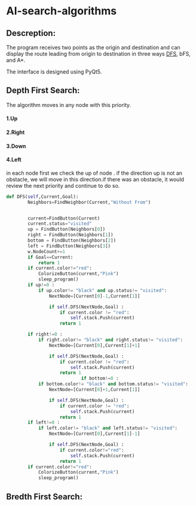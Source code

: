 # AI-search-algorithms

## Descreption:

The program receives two points as the origin and destination and can display the route leading from origin to destination in three ways [DFS](https://github.com/abbaspouramini/AI-search-algorithms/edit/main/README.md#depth-first-search), bFS, and A*.

The interface is designed using PyQt5.



## Depth First Search:
The algorithm moves in any node with this priority.
#### 1.Up
#### 2.Right
#### 3.Down
#### 4.Left

in each node first we check the up of node . if the direction up is not an obstacle, we will move in this direction.if there was an obstacle, it would review the next priority and continue to do so.


```python
def DFS(self,Current,Goal):
        Neighbors=FindNeighbor(Current,"Without From")


        current=FindButton(Current)
        current.status="visited"
        up = FindButton(Neighbors[0])
        right = FindButton(Neighbors[1])
        bottom = FindButton(Neighbors[2])
        left = FindButton(Neighbors[3])
        w.NodeCount+=1
        if Goal==Current:
            return 1
        if current.color!="red":
            ColorizeButton(current,"Pink")
            sleep_program()
        if up!=0 :
            if up.color!= "black" and up.status!= "visited":
                NextNode=[Current[0]-1,Current[1]]

                if self.DFS(NextNode,Goal) :
                    if current.color != "red":
                        self.stack.Push(current)
                    return 1

        if right!=0 :
            if right.color!= "black" and right.status!= "visited":
                NextNode=[Current[0],Current[1]+1]

                if self.DFS(NextNode,Goal) :
                    if current.color != "red":
                        self.stack.Push(current)
                    return 1
                            if bottom!=0 :
            if bottom.color!= "black" and bottom.status!= "visited":
                NextNode=[Current[0]+1,Current[1]]

                if self.DFS(NextNode,Goal) :
                    if current.color != "red":
                        self.stack.Push(current)
                    return 1
        if left!=0 :
            if left.color!= "black" and left.status!= "visited":
                NextNode=[Current[0],Current[1]-1]

                if self.DFS(NextNode,Goal) :
                    if current.color!="red":
                        self.stack.Push(current)
                    return 1
        if current.color!="red":
            ColorizeButton(current,"Pink")
            sleep_program()
```


## Bredth First Search:

